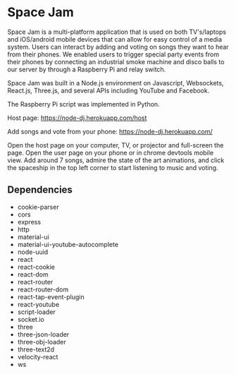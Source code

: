# Space Jam

Space Jam is a multi-platform application that is used on both TV's/laptops and iOS/android mobile devices that can allow for easy control of a media system. Users can interact by adding and voting on songs they want to hear from their phones. We enabled users to trigger special party events from their phones by connecting an industrial smoke machine and disco balls to our server by through a Raspberry Pi and relay switch.

Space Jam was built in a Node.js environment on Javascript, Websockets, React.js, Three.js, and several APIs including YouTube and Facebook.

The Raspberry Pi script was implemented in Python.

Host page: https://node-dj.herokuapp.com/host

Add songs and vote from your phone: https://node-dj.herokuapp.com/

Open the host page on your computer, TV, or projector and full-screen the page. Open the user page on your phone or in chrome devtools mobile view. Add around 7 songs, admire the state of the art animations, and click the spaceship in the top left corner to start listening to music and voting.

## Dependencies
* cookie-parser
* cors
* express
* http
* material-ui
* material-ui-youtube-autocomplete
* node-uuid
* react
* react-cookie
* react-dom
* react-router
* react-router-dom
* react-tap-event-plugin
* react-youtube
* script-loader
* socket.io
* three
* three-json-loader
* three-obj-loader
* three-text2d
* velocity-react
* ws
